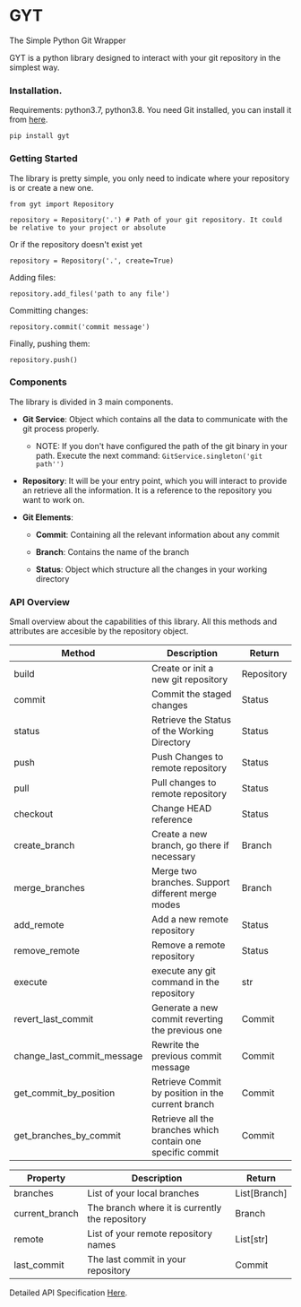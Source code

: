 # GYT

The Simple Python Git Wrapper

GYT is a python library designed to interact with your git repository in the simplest way.

### Installation.

Requirements: python3.7, python3.8. You need Git installed, you can install it from [here](https://git-scm.com/).

`pip install gyt`

### Getting Started

The library is pretty simple, you only need to indicate where your repository is or create a new one.

```
from gyt import Repository

repository = Repository('.') # Path of your git repository. It could be relative to your project or absolute
```

Or if the repository doesn't exist yet

```
repository = Repository('.', create=True)
```

Adding files:

```
repository.add_files('path to any file')
```

Committing changes:

```
repository.commit('commit message')
```

Finally, pushing them:

```
repository.push()
```

### Components

The library is divided in 3 main components.

- **Git Service**: Object which contains all the data to communicate with the git process properly.
    - NOTE: If you don't have configured the path of the git binary in your path. Execute the next command: `GitService.singleton('git path'')`

- **Repository**: It will be your entry point, which you will interact to provide an retrieve all the information. It is a reference to the repository you want to work on.

- **Git Elements**:

    - **Commit**: Containing all the relevant information about any commit

    - **Branch**: Contains the name of the branch

    - **Status**: Object which structure all the changes in your working directory

### API Overview

Small overview about the capabilities of this library. All this methods and attributes are accesible by the repository object.

| Method  | Description  | Return |
|---|---|---|
| build  | Create or init a new git repository | Repository |
| commit  | Commit the staged changes  | Status |
| status  | Retrieve the Status of the Working Directory | Status |
| push  | Push Changes to remote repository | Status |
| pull  | Pull changes to remote repository | Status |
| checkout  | Change HEAD reference | Status |
| create_branch | Create a new branch, go there if necessary  | Branch  |
| merge_branches  | Merge two branches. Support different merge modes  | Branch  |
| add_remote | Add a new remote repository | Status |
| remove_remote |  Remove a remote repository | Status  |
| execute  | execute any git command in the repository | str |
| revert_last_commit  | Generate a new commit reverting the previous one  | Commit |
| change_last_commit_message  | Rewrite the previous commit message  | Commit |
| get_commit_by_position  | Retrieve Commit by position in the current branch  |  Commit |
| get_branches_by_commit  | Retrieve all the branches which contain one specific commit | Commit  |


| Property  | Description  | Return |
|---|---|---|
| branches  | List of your local branches  | List[Branch] |
| current_branch  | The branch where it is currently the repository  | Branch |
| remote  | List of your remote repository names  | List[str] |
| last_commit  | The last commit in your repository  | Commit |

Detailed API Specification [Here](https://github.com/juanbenitopr/git-wrapper/blob/master/docs/API.md).